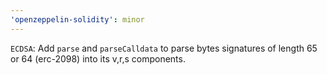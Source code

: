 ```yaml
---
'openzeppelin-solidity': minor
---
```


`ECDSA`: Add `parse` and `parseCalldata` to parse bytes signatures of length 65 or 64 (erc-2098) into its v,r,s components.
